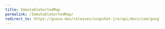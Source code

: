 ```yaml
---
title: ImmutableSortedMap
permalink: /ImmutableSortedMap/
redirect_to: https://guava.dev/releases/snapshot-jre/api/docs/com/google/common/collect/ImmutableSortedMap.html
---
```

